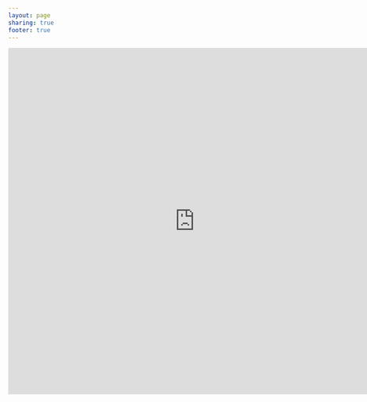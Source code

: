 ```yaml
---
layout: page
sharing: true
footer: true
---
```


<iframe src="https://docs.google.com/spreadsheet/embeddedform?formkey=dEQ1bWc0NnN0SnZ0cFM2ajRveGotMEE6MA" width="760" height="706" frameborder="0" marginheight="0" marginwidth="0">Loading...</iframe>

